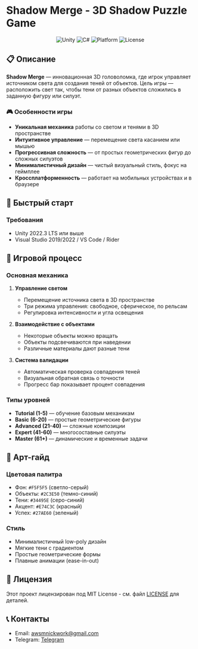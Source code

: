 # Shadow Merge - 3D Shadow Puzzle Game

<div align="center">
  
![Unity](https://img.shields.io/badge/Unity-2021.3%2B-black?style=for-the-badge&logo=unity)
![C#](https://img.shields.io/badge/C%23-239120?style=for-the-badge&logo=c-sharp&logoColor=white)
![Platform](https://img.shields.io/badge/Platform-iOS%20%7C%20Android%20%7C%20WebGL-blue?style=for-the-badge)
![License](https://img.shields.io/badge/License-MIT-green?style=for-the-badge)

</div>

## 📋 Описание

**Shadow Merge** — инновационная 3D головоломка, где игрок управляет источником света для создания теней от объектов. Цель игры — расположить свет так, чтобы тени от разных объектов сложились в заданную фигуру или силуэт.

### 🎮 Особенности игры

- **Уникальная механика** работы со светом и тенями в 3D пространстве
- **Интуитивное управление** — перемещение света касанием или мышью
- **Прогрессивная сложность** — от простых геометрических фигур до сложных силуэтов
- **Минималистичный дизайн** — чистый визуальный стиль, фокус на геймплее
- **Кроссплатформенность** — работает на мобильных устройствах и в браузере

## 🚀 Быстрый старт

### Требования

- Unity 2022.3 LTS или выше
- Visual Studio 2019/2022 / VS Code / Rider

## 🎯 Игровой процесс

### Основная механика

1. **Управление светом**
   - Перемещение источника света в 3D пространстве
   - Три режима управления: свободное, сферическое, по рельсам
   - Регулировка интенсивности и угла освещения

2. **Взаимодействие с объектами**
   - Некоторые объекты можно вращать
   - Объекты подсвечиваются при наведении
   - Различные материалы дают разные тени

3. **Система валидации**
   - Автоматическая проверка совпадения теней
   - Визуальная обратная связь о точности
   - Прогресс бар показывает процент совпадения

### Типы уровней

- **Tutorial (1-5)** — обучение базовым механикам
- **Basic (6-20)** — простые геометрические фигуры
- **Advanced (21-40)** — сложные композиции
- **Expert (41-60)** — многосоставные силуэты
- **Master (61+)** — динамические и временные задачи

## 🎨 Арт-гайд

### Цветовая палитра
- Фон: `#F5F5F5` (светло-серый)
- Объекты: `#2C3E50` (темно-синий)
- Тени: `#34495E` (серо-синий)
- Акцент: `#E74C3C` (красный)
- Успех: `#27AE60` (зеленый)

### Стиль
- Минималистичный low-poly дизайн
- Мягкие тени с градиентом
- Простые геометрические формы
- Плавные анимации (ease-in-out)

## 📄 Лицензия

Этот проект лицензирован под MIT License - см. файл [LICENSE](LICENSE) для деталей.

## 📞 Контакты

- Email: awsmnickwork@gmail.com
- Telegram: [Telegram](https://t.me/awsmNick)


<!-- <div align="center">
  
Made with ❤️ using Unity

[Играть](https://your-game-link.com) | [Поддержать проект](https://your-donation-link.com)

</div> -->